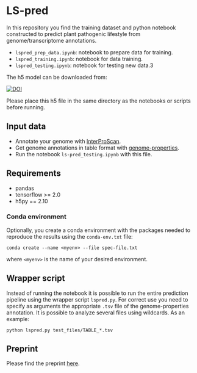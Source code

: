# LS-pred
In this repository you find the training dataset and python 
notebook constructed to predict plant pathogenic lifestyle from genome/transcriptome annotations.
- `lspred_prep_data.ipynb`: notebook to prepare data for training.
- `lspred_training.ipynb`: notebook for data training.
- `lspred_testing.ipynb`: notebook for testing new data.3

The h5 model can be downloaded from: 

[![DOI](https://zenodo.org/badge/DOI/10.5281/zenodo.4541621.svg)](https://doi.org/10.5281/zenodo.4541621)

Please place this h5 file in the same directory as the notebooks or scripts before running.

## Input data
- Annotate your genome with [InterProScan](https://github.com/ebi-pf-team/interproscan).
- Get genome annotations in table format with [genome-properties](https://github.com/ebi-pf-team/genome-properties).
- Run the notebook `ls-pred_testing.ipynb` with this file.

## Requirements
- pandas
- tensorflow >= 2.0
- h5py == 2.10

### Conda environment
Optionally, you create a conda environment with the packages needed to reproduce the results using the `conda-env.txt` file:

`conda create --name <myenv> --file spec-file.txt`

where `<myenv>` is the name of your desired environment.

## Wrapper script
Instead of running the notebook it is possible to run the entire prediction pipeline using the wrapper script `lspred.py`. 
For correct use you need to specify as arguments the appropriate `.tsv` file of the genome-properties annotation. It is possible to analyze several files using wildcards. 
As an example:

`python lspred.py test_files/TABLE_*.tsv`

## Preprint
Please find the preprint [here](https://www.biorxiv.org/content/10.1101/2021.01.12.426341v1).
